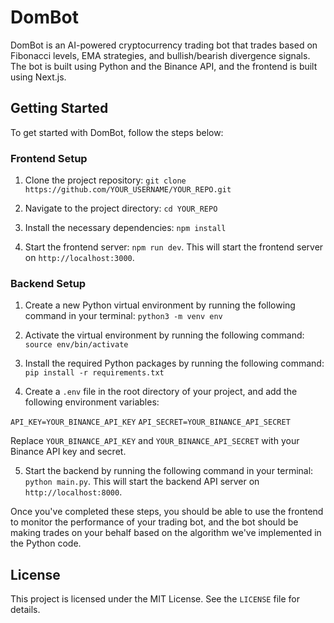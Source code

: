 # DomBot

DomBot is an AI-powered cryptocurrency trading bot that trades based on Fibonacci levels, EMA strategies, and bullish/bearish divergence signals. The bot is built using Python and the Binance API, and the frontend is built using Next.js.

## Getting Started

To get started with DomBot, follow the steps below:

### Frontend Setup

1. Clone the project repository: `git clone https://github.com/YOUR_USERNAME/YOUR_REPO.git`

2. Navigate to the project directory: `cd YOUR_REPO`

3. Install the necessary dependencies: `npm install`

4. Start the frontend server: `npm run dev`. This will start the frontend server on `http://localhost:3000`.

### Backend Setup

1. Create a new Python virtual environment by running the following command in your terminal: `python3 -m venv env`

2. Activate the virtual environment by running the following command: `source env/bin/activate`

3. Install the required Python packages by running the following command: `pip install -r requirements.txt`

4. Create a `.env` file in the root directory of your project, and add the following environment variables:

`API_KEY=YOUR_BINANCE_API_KEY`
`API_SECRET=YOUR_BINANCE_API_SECRET`


Replace `YOUR_BINANCE_API_KEY` and `YOUR_BINANCE_API_SECRET` with your Binance API key and secret.

5. Start the backend by running the following command in your terminal: `python main.py`. This will start the backend API server on `http://localhost:8000`.

Once you've completed these steps, you should be able to use the frontend to monitor the performance of your trading bot, and the bot should be making trades on your behalf based on the algorithm we've implemented in the Python code.

## License

This project is licensed under the MIT License. See the `LICENSE` file for details.
